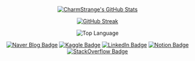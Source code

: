<div align="center">

[![CharmStrange's GitHub Stats](https://github-readme-stats.vercel.app/api?username=CharmStrange&show_icons=true&bg_color=40,FFFFFF,FFFFFF,FFFFFF&title_color=000000&text_color=000000&icon_color=DAA520&border_color=FFFFFF&count_private=true)](https://github.com/anuraghazra/github-readme-stats)

[![GitHub Streak](https://streak-stats.demolab.com?user=CharmStrange&theme=transparent&date_format=%5BY.%5Dn.j)](https://git.io/streak-stats)

![Top Language](https://github-readme-stats.vercel.app/api/top-langs/?username=CharmStrange&title_color=FFFFFF&text_color=000000&border_color=FFFFFF)

[![Naver Blog Badge](https://img.shields.io/badge/네이버블로그-03C75A?logo=naver&logoColor=white&style=for-the-badge)](https://blog.naver.com/zetmond)
[![Kaggle Badge](https://img.shields.io/badge/Kaggle-20BEFF?logo=kaggle&logoColor=white&style=for-the-badge)](https://www.kaggle.com/seventyfivebyte)
[![LinkedIn Badge](https://img.shields.io/badge/LinkedIn-0077B5?logo=linkedin&logoColor=white&style=for-the-badge)](https://www.linkedin.com/in/kunhee-lee-1a8a1a27a/)
[![Notion Badge](https://img.shields.io/badge/Notion-FFFFFF?logo=notion&logoColor=000000&style=for-the-badge)](https://strangecharmsailer.notion.site/Effecient-Productivity-with-Notion-864ba16703714690b86ef66e71707341)
[![StackOverflow Badge](https://img.shields.io/badge/StackOverflow-F58025?logo=stackoverflow&logoColor=white&style=for-the-badge)](https://stackoverflow.com/users/21331589/normaltoad)

</div>
